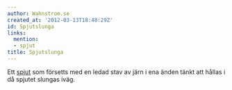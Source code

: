 ```yaml
---
author: Wahnstrom.se
created_at: '2012-03-13T18:48:29Z'
id: Spjutslunga
links:
  mention:
  - spjut
title: Spjutslunga
---
```


Ett [spjut] som försetts med en ledad stav av järn i ena änden tänkt att hållas i då spjutet slungas
iväg.

  [spjut]: spjut